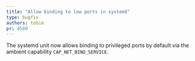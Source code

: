 ```yaml
---
title: "Allow binding to low ports in systemd"
type: bugfix
authors: tobim
pr: 4580
---
```


The systemd unit now allows binding to privileged ports by default via the
ambient capability `CAP_NET_BIND_SERVICE`.
